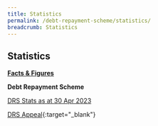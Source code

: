 ```yaml
---
title: Statistics
permalink: /debt-repayment-scheme/statistics/
breadcrumb: Statistics
---
```

[](/files/NumberofInProgressCompletedandFailedCasesforDRS(Apr22).pdf)Statistics
---

<u><b>Facts &amp; Figures</b></u>

**Debt Repayment Scheme**

[DRS Stats as at 30 Apr 2023](/files/(090523)drsstatsforwebsite.pdf)

[DRS Appeal](/files/DRSAppeal.pdf/){:target="_blank"}